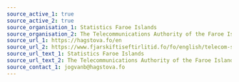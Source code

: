 ```yaml
---
source_active_1: true
source_active_2: true
source_organisation_1: Statistics Faroe Islands
source_organisation_2: The Telecommunications Authority of the Faroe Islands
source_url_1: https://hagstova.fo/en
source_url_2: https://www.fjarskiftiseftirlitid.fo/fo/english/telecom-statistics
source_url_text_1: Statistics Faroe Islands
source_url_text_2: The Telecommunications Authority of the Faroe Islands
source_contact_1: jogvanb@hagstova.fo
---
```

